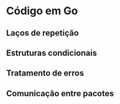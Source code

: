 # Código em Go

## Laços de repetição

## Estruturas condicionais 

## Tratamento de erros 

## Comunicação entre pacotes 
